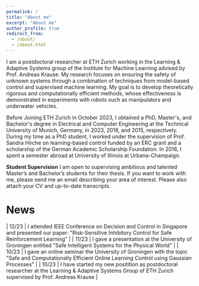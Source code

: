 ```yaml
---
permalink: /
title: "About me"
excerpt: "About me"
author_profile: true
redirect_from: 
  - /about/
  - /about.html
---
```


I am a postdoctoral researcher at ETH Zurich working in the Learning & Adaptive Systems group of the Institute for Machine Learning advised by Prof. Andreas Krause. My research focuses on ensuring the safety of unknown systems through a combination of techniques from model-based control and supervised machine learning. My goal is to develop theoretically rigorous and computationally efficient methods, whose effectiveness is demonstrated in experiments with robots such as manipulators and underwater vehicles. 

Before Joining ETH Zurich in October 2023, I obtained a PhD, Master's, and Bachelor's degree in Electrical and Computer Engineering at the Technical University of Munich, Germany, in 2023, 2018, and 2015, respectively. During my time as a PhD student, I worked under the supervision of Prof. Sandra Hirche on learning-based control funded by an ERC grant and a scholarship of the German Academic Scholarship Foundation. In 2016, I spent a semester abroad at University of Illinois at Urbana-Champaign. 

**Student Supervision** I am open to supervising ambitious and talented Master’s and Bachelor’s students for their thesis. If you want to work with me, please send me an email describing your area of interest. Please also attach your CV and up-to-date transcripts.


News
======

| 12/23 | I attended IEEE Conference on Decision and Control in Singapore and presented our paper: "Risk-Sensitive Inhibitory Control for Safe Reinforcement Learning" |
| 11/23 | I gave a presentation at the University of Groningen entitled "Safe Intelligent Systems for the Physical World" |
| 10/23 | I gave an online seminar the University of Groningen with the topic "Safe and Computationally Efficient Online Learning Control using Gaussian Processes" |
| 10/23 | I have started my new positition as postdoctoral researcher at the Learning & Adaptive Systems Group of ETH Zurich supervised by Prof. Andreas Krause |
